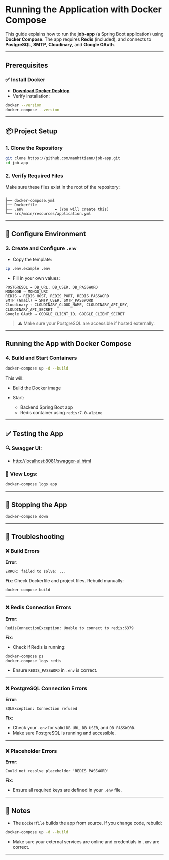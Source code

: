 # Running the Application with Docker Compose

This guide explains how to run the **job-app** (a Spring Boot application) using **Docker Compose**.
The app requires **Redis** (included), and connects to **PostgreSQL**, **SMTP**, **Cloudinary**, and **Google OAuth**.

---

## Prerequisites

### ✅ Install Docker

* **[Download Docker Desktop](https://www.docker.com/products/docker-desktop)**
* Verify installation:

```bash
docker --version
docker-compose --version
```

---

## 📦 Project Setup

### 1. Clone the Repository

```bash
git clone https://github.com/manhttienn/job-app.git
cd job-app
```

### 2. Verify Required Files

Make sure these files exist in the root of the repository:

```
.
├── docker-compose.yml
├── Dockerfile
├── .env              ← (You will create this)
└── src/main/resources/application.yml
```

---

## 🔐 Configure Environment

### 3. Create and Configure `.env`

* Copy the template:

```bash
cp .env.example .env
```

* Fill in your own values:

```
POSTGRESQL → DB_URL, DB_USER, DB_PASSWORD  
MONGODB → MONGO_URI  
REDIS → REDIS_HOST, REDIS_PORT, REDIS_PASSWORD  
SMTP (Gmail) → SMTP_USER, SMTP_PASSWORD  
Cloudinary → CLOUDINARY_CLOUD_NAME, CLOUDINARY_API_KEY, CLOUDINARY_API_SECRET  
Google OAuth → GOOGLE_CLIENT_ID, GOOGLE_CLIENT_SECRET  
```

> ⚠️ Make sure your PostgreSQL are accessible if hosted externally.

---

##  Running the App with Docker Compose

### 4. Build and Start Containers

```bash
docker-compose up -d --build
```

This will:

* Build the Docker image
* Start:

  * Backend Spring Boot app
  * Redis container using `redis:7.0-alpine` 

---

## ✅ Testing the App

### 🔍 Swagger UI:

* [http://localhost:8081/swagger-ui.html](http://localhost:8081/swagger-ui.html)

### 🩵 View Logs:

```bash
docker-compose logs app
```

---

## 🚩 Stopping the App

```bash
docker-compose down
```

---

## 🚯 Troubleshooting

### ❌ Build Errors

**Error**:

```
ERROR: failed to solve: ...
```

**Fix**:
Check Dockerfile and project files. Rebuild manually:

```bash
docker-compose build
```

---

### ❌ Redis Connection Errors

**Error**:

```
RedisConnectionException: Unable to connect to redis:6379
```

**Fix**:

* Check if Redis is running:

```bash
docker-compose ps
docker-compose logs redis
```

* Ensure `REDIS_PASSWORD` in `.env` is correct.

---

### ❌ PostgreSQL Connection Errors

**Error**:

```
SQLException: Connection refused
```

**Fix**:

* Check your `.env` for valid `DB_URL`, `DB_USER`, and `DB_PASSWORD`.
* Make sure PostgreSQL is running and accessible.

---

### ❌ Placeholder Errors

**Error**:

```
Could not resolve placeholder 'REDIS_PASSWORD'
```

**Fix**:

* Ensure all required keys are defined in your `.env` file.

---

## 📌 Notes

* The `Dockerfile` builds the app from source. If you change code, rebuild:

```bash
docker-compose up -d --build
```

* Make sure your external services are online and credentials in `.env` are correct.

---


